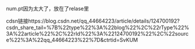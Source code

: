 num.pt因为太大了，放在了relase里

cdsn链接https://blog.csdn.net/qq_44664223/article/details/124700192?csdn_share_tail=%7B%22type%22%3A%22blog%22%2C%22rType%22%3A%22article%22%2C%22rId%22%3A%22124700192%22%2C%22source%22%3A%22qq_44664223%22%7D&ctrtid=SvKUM
